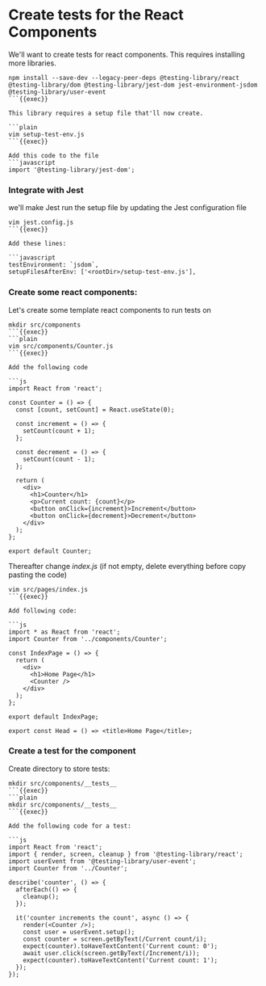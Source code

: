 # Create tests for the React Components

We'll want to create tests for react components. This requires installing more libraries.

```plain
npm install --save-dev --legacy-peer-deps @testing-library/react @testing-library/dom @testing-library/jest-dom jest-environment-jsdom @testing-library/user-event
```{{exec}}

This library requires a setup file that'll now create.

```plain
vim setup-test-env.js
```{{exec}}

Add this code to the file
```javascript
import '@testing-library/jest-dom';
```

### Integrate with Jest

we'll make Jest run the setup file by updating the Jest configuration file


```plain
vim jest.config.js
```{{exec}}

Add these lines:

```javascript
testEnvironment: `jsdom`,
setupFilesAfterEnv: ['<rootDir>/setup-test-env.js'],
```

### Create some react components:

Let's create some template react components to run tests on 

```plain 
mkdir src/components
```{{exec}}
```plain 
vim src/components/Counter.js
```{{exec}}

Add the following code

```js
import React from 'react';

const Counter = () => {
  const [count, setCount] = React.useState(0);

  const increment = () => {
    setCount(count + 1);
  };

  const decrement = () => {
    setCount(count - 1);
  };

  return (
    <div>
      <h1>Counter</h1>
      <p>Current count: {count}</p>
      <button onClick={increment}>Increment</button>
      <button onClick={decrement}>Decrement</button>
    </div>
  );
};

export default Counter;
```
Thereafter change *index.js* (if not empty, delete everything before copy pasting the code)

```plain
vim src/pages/index.js 
```{{exec}}

Add following code:

```js
import * as React from 'react';
import Counter from '../components/Counter';

const IndexPage = () => {
  return (
    <div>
      <h1>Home Page</h1>
      <Counter />
    </div>
  );
};

export default IndexPage;

export const Head = () => <title>Home Page</title>;
```

### Create a test for the component

Create directory to store tests:

```plain
mkdir src/components/__tests__
```{{exec}}
```plain
mkdir src/components/__tests__
```{{exec}}

Add the following code for a test:

```js
import React from 'react';
import { render, screen, cleanup } from '@testing-library/react';
import userEvent from '@testing-library/user-event';
import Counter from '../Counter';

describe('counter', () => {
  afterEach(() => {
    cleanup();
  });

  it('counter increments the count', async () => {
    render(<Counter />);
    const user = userEvent.setup();
    const counter = screen.getByText(/Current count/i);
    expect(counter).toHaveTextContent('Current count: 0');
    await user.click(screen.getByText(/Increment/i));
    expect(counter).toHaveTextContent('Current count: 1');
  });
});
```